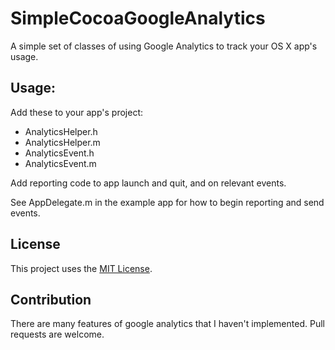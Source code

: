 SimpleCocoaGoogleAnalytics
==========================

A simple set of classes of using Google Analytics to track your OS X app's usage.

## Usage:

Add these to your app's project:
* AnalyticsHelper.h
* AnalyticsHelper.m
* AnalyticsEvent.h
* AnalyticsEvent.m

Add reporting code to app launch and quit, and on relevant events.

See AppDelegate.m in the example app for how to begin reporting and send events.

## License

This project uses the [MIT License](LICENSE.md).

## Contribution

There are many features of google analytics that I haven't implemented. Pull requests are welcome.

